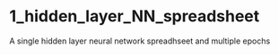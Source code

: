 # 1_hidden_layer_NN_spreadsheet
A single hidden layer neural network spreadhseet and multiple epochs
